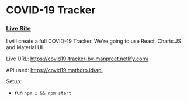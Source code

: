 # COVID-19 Tracker

### [Live Site](https://covid19-tracker-by-manpreet.netlify.com/)

I will create a full COVID-19 Tracker. We're going to use React, Charts.JS and Material UI.

Live URL: https://covid19-tracker-by-manpreet.netlify.com/

API used: https://covid19.mathdro.id/api

Setup:

- run `npm i && npm start`